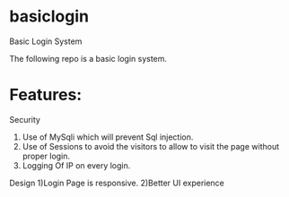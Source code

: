 # basiclogin
Basic Login System

The following repo is a basic login system.

# Features:
Security
1) Use of MySqli which will prevent Sql injection.
2) Use of Sessions to avoid the visitors to allow to visit the page without proper login.
3) Logging Of IP on every login.

Design
1)Login Page is responsive.
2)Better UI experience


